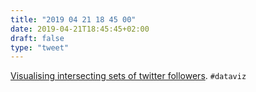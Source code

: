 ```yaml
---
title: "2019 04 21 18 45 00"
date: 2019-04-21T18:45:45+02:00
draft: false
type: "tweet"
---
```

[Visualising intersecting sets of twitter followers](https://www.cultureofinsight.com/blog/2018/01/25/2018-01-25-visualising-twitter-follower-overlap/). `#dataviz`

